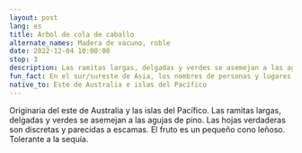 ```yaml
---
layout: post
lang: es
title: Árbol de cola de caballo
alternate_names: Madera de vacuno, roble
date: 2022-12-04 10:00:00
stop: 3
description: Las ramitas largas, delgadas y verdes se asemejan a las agujas de pino.
fun_fact: En el sur/sureste de Asia, los nombres de personas y lugares se derivan de este árbol, como Casuarina Beach
native_to: Este de Australia e islas del Pacífico
---
```

Originaria del este de Australia y las islas del Pacífico. Las ramitas largas, delgadas y verdes se asemejan a las agujas de pino. Las hojas verdaderas son discretas y parecidas a escamas. El fruto es un pequeño cono leñoso. Tolerante a la sequía.
